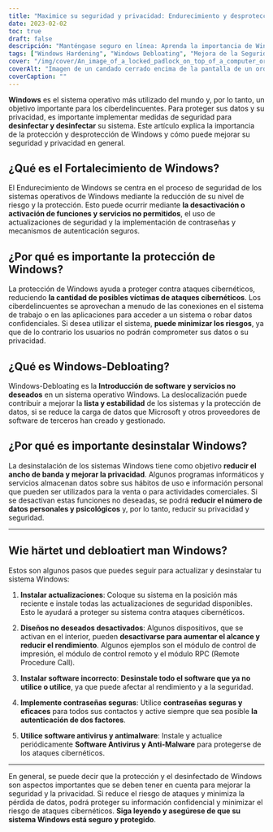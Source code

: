 ```yaml
---
title: "Maximice su seguridad y privacidad: Endurecimiento y desprotección de Windows"
date: 2023-02-02
toc: true
draft: false
descripción: "Manténgase seguro en línea: Aprenda la importancia de Windows Hardening y Debloating para mejorar la seguridad y la privacidad.."
tags: ["Windows Hardening", "Windows Debloating", "Mejora de la Seguridad", "Privacidad", "Ciberataques", "Seguridad del Sistema Operativo", "Sistema Operativo Windows", "Privacidad de Datos", "Ciberdelincuente", "Superficie de Ataque", "Vulnerabilidades", "Actualizaciones de seguridad", "Mecanismos de autenticación", "Software no deseado", "Mejora del rendimiento", "Recopilación de datos", "Autenticación de dos factores", "Software antivirus", "Software antimalware", "Información sensible", "Guía completa"].
cover: "/img/cover/An_image_of_a_locked_padlock_on_top_of_a_computer_or_laptop.png"
coverAlt: "Imagen de un candado cerrado encima de la pantalla de un ordenador o portátil, que simboliza las medidas de seguridad que pueden aplicarse mediante el endurecimiento y la desprotección de Windows."
coverCaption: ""
---
```



 **Windows** es el sistema operativo más utilizado del mundo y, por lo tanto, un objetivo importante para los ciberdelincuentes. Para proteger sus datos y su privacidad, es importante implementar medidas de seguridad para **desinfectar y desinfectar** su sistema. Este artículo explica la importancia de la protección y desprotección de Windows y cómo puede mejorar su seguridad y privacidad en general.
 
 ## ¿Qué es el Fortalecimiento de Windows?
 El Endurecimiento de Windows se centra en el proceso de seguridad de los sistemas operativos de Windows mediante la reducción de su nivel de riesgo y la protección. Esto puede ocurrir mediante **la desactivación o activación de funciones y servicios no permitidos**, el uso de actualizaciones de seguridad y la implementación de contraseñas y mecanismos de autenticación seguros.
 
 ## ¿Por qué es importante la protección de Windows?
 La protección de Windows ayuda a proteger contra ataques cibernéticos, reduciendo **la cantidad de posibles víctimas de ataques cibernéticos**. Los ciberdelincuentes se aprovechan a menudo de las conexiones en el sistema de trabajo o en las aplicaciones para acceder a un sistema o robar datos confidenciales. Si desea utilizar el sistema, **puede minimizar los riesgos**, ya que de lo contrario los usuarios no podrán comprometer sus datos o su privacidad.
 
 ## ¿Qué es Windows-Debloating?
 Windows-Debloating es la **Introducción de software y servicios no deseados** en un sistema operativo Windows. La deslocalización puede contribuir a mejorar la **lista y estabilidad** de los sistemas y la protección de datos, si se reduce la carga de datos que Microsoft y otros proveedores de software de terceros han creado y gestionado.
 
 ## ¿Por qué es importante desinstalar Windows?
 La desinstalación de los sistemas Windows tiene como objetivo **reducir el ancho de banda y mejorar la privacidad**. Algunos programas informáticos y servicios almacenan datos sobre sus hábitos de uso e información personal que pueden ser utilizados para la venta o para actividades comerciales. Si se desactivan estas funciones no deseadas, se podrá **reducir el número de datos personales y psicológicos** y, por lo tanto, reducir su privacidad y seguridad.
 
 ______
 
 ## Wie härtet und debloatiert man Windows?
 Estos son algunos pasos que puedes seguir para actualizar y desinstalar tu sistema Windows:
 
 1. **Instalar actualizaciones**: Coloque su sistema en la posición más reciente e instale todas las actualizaciones de seguridad disponibles. Esto le ayudará a proteger su sistema contra ataques cibernéticos.
 
 2. **Diseños no deseados desactivados**: Algunos dispositivos, que se activan en el interior, pueden **desactivarse para aumentar el alcance y reducir el rendimiento**. Algunos ejemplos son el módulo de control de impresión, el módulo de control remoto y el módulo RPC (Remote Procedure Call).
 
 3. **Instalar software incorrecto**: **Desinstale todo el software que ya no utilice o utilice**, ya que puede afectar al rendimiento y a la seguridad.
 
 4. **Implemente contraseñas seguras**: Utilice **contraseñas seguras y eficaces** para todos sus contactos y active siempre que sea posible **la autenticación de dos factores**.
 
 5. **Utilice software antivirus y antimalware**: Instale y actualice periódicamente **Software Antivirus y Anti-Malware** para protegerse de los ataques cibernéticos.
 
 ______
 
 En general, se puede decir que la protección y el desinfectado de Windows son aspectos importantes que se deben tener en cuenta para mejorar la seguridad y la privacidad. Si reduce el riesgo de ataques y minimiza la pérdida de datos, podrá proteger su información confidencial y minimizar el riesgo de ataques cibernéticos. **Siga leyendo y asegúrese de que su sistema Windows está seguro y protegido**.

